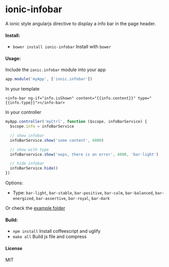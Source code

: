 ionic-infobar
=============

A ionic style angularjs directive to display a info bar in the page header.

#### Install:

* `bower install ionic-infobar` Install with `bower`

#### Usage:

Include the `ionic.infobar` module into your app

```JavaScript
app.module('myApp', ['ionic.infobar'])
```

In your template

```
<info-bar ng-if="info.isShown" content="{{info.content}}" type="{{info.type}}"></info-bar>
```

In your controller

```JavaScript
myApp.controller('myCtrl', function ($scope, infoBarService) {
  $scope.info = infoBarService

  // show infobar
  infoBarService.show('some content', 4000)

  // show with type
  infoBarservice.show('oops, there is an error', 4000, 'bar-light')

  // hide infobar
  infoBarService.hide()
})
```

Options:

* Type: `bar-light`, `bar-stable`, `bar-positive`, `bar-calm`, `bar-balanced`, `bar-energized`, `bar-assertive`, `bar-royal`, `bar-dark`

Or check the [example folder](https://github.com/fraserxu/ionic-infobar/tree/master/example)

#### Build:

* `npm install` Install coffeescript and uglify
* `make all` Build js file and compress

#### License

MIT